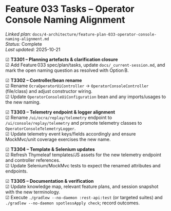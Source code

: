 # Feature 033 Tasks – Operator Console Naming Alignment

_Linked plan:_ `docs/4-architecture/feature-plan-033-operator-console-naming-alignment.md`  
_Status:_ Complete  
_Last updated:_ 2025-10-21

☑ **T3301 – Planning artefacts & clarification closure**  
  ☑ Add Feature 033 spec/plan/tasks, update `docs/_current-session.md`, and mark the open naming question as resolved with Option B.

☑ **T3302 – Controller/bean rename**  
  ☑ Rename `OcraOperatorUiController` → `OperatorConsoleController` (file/class) and adjust constructor wiring.  
  ☑ Update `OperatorConsoleUiConfiguration` bean and any imports/usages to the new naming.

☑ **T3303 – Telemetry endpoint & logger alignment**  
  ☑ Rename `/ui/ocra/replay/telemetry` endpoint to `/ui/console/replay/telemetry` and promote telemetry classes to `OperatorConsoleTelemetryLogger`.  
  ☑ Update telemetry event keys/fields accordingly and ensure MockMvc/unit coverage exercises the new name.

☑ **T3304 – Template & Selenium updates**  
  ☑ Refresh Thymeleaf templates/JS assets for the new telemetry endpoint and controller references.  
  ☑ Update Selenium/MockMvc tests to expect the renamed attributes and endpoints.

☑ **T3305 – Documentation & verification**  
  ☑ Update knowledge map, relevant feature plans, and session snapshot with the new terminology.  
  ☑ Execute `./gradlew --no-daemon :rest-api:test` (or targeted suites) and `./gradlew --no-daemon spotlessApply check`; record outcomes.
